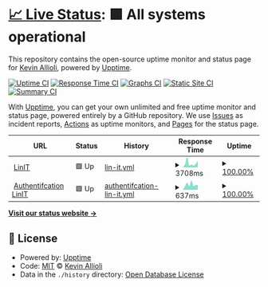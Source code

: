 # [📈 Live Status](https://uptime.linit.io): <!--live status--> **🟩 All systems operational**

This repository contains the open-source uptime monitor and status page for [Kevin Allioli](https://linit.io), powered by [Upptime](https://github.com/upptime/upptime).

[![Uptime CI](https://github.com/linitio/uptime/workflows/Uptime%20CI/badge.svg)](https://github.com/linitio/uptime/actions?query=workflow%3A%22Uptime+CI%22)
[![Response Time CI](https://github.com/linitio/uptime/workflows/Response%20Time%20CI/badge.svg)](https://github.com/linitio/uptime/actions?query=workflow%3A%22Response+Time+CI%22)
[![Graphs CI](https://github.com/linitio/uptime/workflows/Graphs%20CI/badge.svg)](https://github.com/linitio/uptime/actions?query=workflow%3A%22Graphs+CI%22)
[![Static Site CI](https://github.com/linitio/uptime/workflows/Static%20Site%20CI/badge.svg)](https://github.com/linitio/uptime/actions?query=workflow%3A%22Static+Site+CI%22)
[![Summary CI](https://github.com/linitio/uptime/workflows/Summary%20CI/badge.svg)](https://github.com/linitio/uptime/actions?query=workflow%3A%22Summary+CI%22)

With [Upptime](https://upptime.js.org), you can get your own unlimited and free uptime monitor and status page, powered entirely by a GitHub repository. We use [Issues](https://github.com/linitio/uptime/issues) as incident reports, [Actions](https://github.com/linitio/uptime/actions) as uptime monitors, and [Pages](https://uptime.linit.io) for the status page.

<!--start: status pages-->
<!-- This summary is generated by Upptime (https://github.com/upptime/upptime) -->
<!-- Do not edit this manually, your changes will be overwritten -->
<!-- prettier-ignore -->
| URL | Status | History | Response Time | Uptime |
| --- | ------ | ------- | ------------- | ------ |
| <img alt="" src="https://favicons.githubusercontent.com/linit.io" height="13"> [LinIT](https://linit.io) | 🟩 Up | [lin-it.yml](https://github.com/linitio/uptime/commits/HEAD/history/lin-it.yml) | <details><summary><img alt="Response time graph" src="./graphs/lin-it/response-time-week.png" height="20"> 3708ms</summary><br><a href="https://uptime.linit.io/history/lin-it"><img alt="Response time 2852" src="https://img.shields.io/endpoint?url=https%3A%2F%2Fraw.githubusercontent.com%2Flinitio%2Fuptime%2FHEAD%2Fapi%2Flin-it%2Fresponse-time.json"></a><br><a href="https://uptime.linit.io/history/lin-it"><img alt="24-hour response time 2570" src="https://img.shields.io/endpoint?url=https%3A%2F%2Fraw.githubusercontent.com%2Flinitio%2Fuptime%2FHEAD%2Fapi%2Flin-it%2Fresponse-time-day.json"></a><br><a href="https://uptime.linit.io/history/lin-it"><img alt="7-day response time 3708" src="https://img.shields.io/endpoint?url=https%3A%2F%2Fraw.githubusercontent.com%2Flinitio%2Fuptime%2FHEAD%2Fapi%2Flin-it%2Fresponse-time-week.json"></a><br><a href="https://uptime.linit.io/history/lin-it"><img alt="30-day response time 3170" src="https://img.shields.io/endpoint?url=https%3A%2F%2Fraw.githubusercontent.com%2Flinitio%2Fuptime%2FHEAD%2Fapi%2Flin-it%2Fresponse-time-month.json"></a><br><a href="https://uptime.linit.io/history/lin-it"><img alt="1-year response time 2852" src="https://img.shields.io/endpoint?url=https%3A%2F%2Fraw.githubusercontent.com%2Flinitio%2Fuptime%2FHEAD%2Fapi%2Flin-it%2Fresponse-time-year.json"></a></details> | <details><summary><a href="https://uptime.linit.io/history/lin-it">100.00%</a></summary><a href="https://uptime.linit.io/history/lin-it"><img alt="All-time uptime 100.00%" src="https://img.shields.io/endpoint?url=https%3A%2F%2Fraw.githubusercontent.com%2Flinitio%2Fuptime%2FHEAD%2Fapi%2Flin-it%2Fuptime.json"></a><br><a href="https://uptime.linit.io/history/lin-it"><img alt="24-hour uptime 100.00%" src="https://img.shields.io/endpoint?url=https%3A%2F%2Fraw.githubusercontent.com%2Flinitio%2Fuptime%2FHEAD%2Fapi%2Flin-it%2Fuptime-day.json"></a><br><a href="https://uptime.linit.io/history/lin-it"><img alt="7-day uptime 100.00%" src="https://img.shields.io/endpoint?url=https%3A%2F%2Fraw.githubusercontent.com%2Flinitio%2Fuptime%2FHEAD%2Fapi%2Flin-it%2Fuptime-week.json"></a><br><a href="https://uptime.linit.io/history/lin-it"><img alt="30-day uptime 100.00%" src="https://img.shields.io/endpoint?url=https%3A%2F%2Fraw.githubusercontent.com%2Flinitio%2Fuptime%2FHEAD%2Fapi%2Flin-it%2Fuptime-month.json"></a><br><a href="https://uptime.linit.io/history/lin-it"><img alt="1-year uptime 100.00%" src="https://img.shields.io/endpoint?url=https%3A%2F%2Fraw.githubusercontent.com%2Flinitio%2Fuptime%2FHEAD%2Fapi%2Flin-it%2Fuptime-year.json"></a></details>
| <img alt="" src="https://favicons.githubusercontent.com/auth.linit.io" height="13"> [Authentifcation LinIT](https://auth.linit.io) | 🟩 Up | [authentifcation-lin-it.yml](https://github.com/linitio/uptime/commits/HEAD/history/authentifcation-lin-it.yml) | <details><summary><img alt="Response time graph" src="./graphs/authentifcation-lin-it/response-time-week.png" height="20"> 637ms</summary><br><a href="https://uptime.linit.io/history/authentifcation-lin-it"><img alt="Response time 676" src="https://img.shields.io/endpoint?url=https%3A%2F%2Fraw.githubusercontent.com%2Flinitio%2Fuptime%2FHEAD%2Fapi%2Fauthentifcation-lin-it%2Fresponse-time.json"></a><br><a href="https://uptime.linit.io/history/authentifcation-lin-it"><img alt="24-hour response time 532" src="https://img.shields.io/endpoint?url=https%3A%2F%2Fraw.githubusercontent.com%2Flinitio%2Fuptime%2FHEAD%2Fapi%2Fauthentifcation-lin-it%2Fresponse-time-day.json"></a><br><a href="https://uptime.linit.io/history/authentifcation-lin-it"><img alt="7-day response time 637" src="https://img.shields.io/endpoint?url=https%3A%2F%2Fraw.githubusercontent.com%2Flinitio%2Fuptime%2FHEAD%2Fapi%2Fauthentifcation-lin-it%2Fresponse-time-week.json"></a><br><a href="https://uptime.linit.io/history/authentifcation-lin-it"><img alt="30-day response time 648" src="https://img.shields.io/endpoint?url=https%3A%2F%2Fraw.githubusercontent.com%2Flinitio%2Fuptime%2FHEAD%2Fapi%2Fauthentifcation-lin-it%2Fresponse-time-month.json"></a><br><a href="https://uptime.linit.io/history/authentifcation-lin-it"><img alt="1-year response time 676" src="https://img.shields.io/endpoint?url=https%3A%2F%2Fraw.githubusercontent.com%2Flinitio%2Fuptime%2FHEAD%2Fapi%2Fauthentifcation-lin-it%2Fresponse-time-year.json"></a></details> | <details><summary><a href="https://uptime.linit.io/history/authentifcation-lin-it">100.00%</a></summary><a href="https://uptime.linit.io/history/authentifcation-lin-it"><img alt="All-time uptime 100.00%" src="https://img.shields.io/endpoint?url=https%3A%2F%2Fraw.githubusercontent.com%2Flinitio%2Fuptime%2FHEAD%2Fapi%2Fauthentifcation-lin-it%2Fuptime.json"></a><br><a href="https://uptime.linit.io/history/authentifcation-lin-it"><img alt="24-hour uptime 100.00%" src="https://img.shields.io/endpoint?url=https%3A%2F%2Fraw.githubusercontent.com%2Flinitio%2Fuptime%2FHEAD%2Fapi%2Fauthentifcation-lin-it%2Fuptime-day.json"></a><br><a href="https://uptime.linit.io/history/authentifcation-lin-it"><img alt="7-day uptime 100.00%" src="https://img.shields.io/endpoint?url=https%3A%2F%2Fraw.githubusercontent.com%2Flinitio%2Fuptime%2FHEAD%2Fapi%2Fauthentifcation-lin-it%2Fuptime-week.json"></a><br><a href="https://uptime.linit.io/history/authentifcation-lin-it"><img alt="30-day uptime 100.00%" src="https://img.shields.io/endpoint?url=https%3A%2F%2Fraw.githubusercontent.com%2Flinitio%2Fuptime%2FHEAD%2Fapi%2Fauthentifcation-lin-it%2Fuptime-month.json"></a><br><a href="https://uptime.linit.io/history/authentifcation-lin-it"><img alt="1-year uptime 100.00%" src="https://img.shields.io/endpoint?url=https%3A%2F%2Fraw.githubusercontent.com%2Flinitio%2Fuptime%2FHEAD%2Fapi%2Fauthentifcation-lin-it%2Fuptime-year.json"></a></details>

<!--end: status pages-->

[**Visit our status website →**](https://uptime.linit.io)

## 📄 License

- Powered by: [Upptime](https://github.com/upptime/upptime)
- Code: [MIT](./LICENSE) © [Kevin Allioli](https://linit.io)
- Data in the `./history` directory: [Open Database License](https://opendatacommons.org/licenses/odbl/1-0/)
